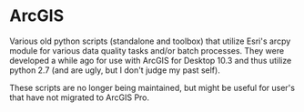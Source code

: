 # ArcGIS
Various old python scripts (standalone and toolbox) that utilize Esri's arcpy module for various data quality tasks and/or batch processes. They were developed a while ago for use with ArcGIS for Desktop 10.3 and thus utilize python 2.7 (and are ugly, but I don't judge my past self).

These scripts are no longer being maintained, but might be useful for user's that have not migrated to ArcGIS Pro. 
